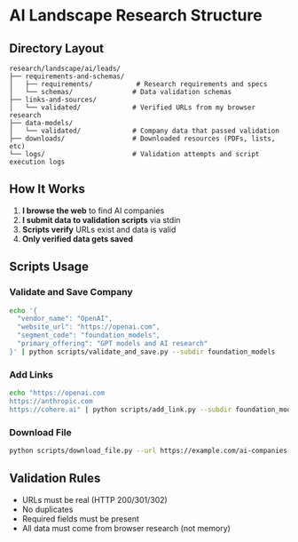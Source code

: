 # AI Landscape Research Structure

## Directory Layout
```
research/landscape/ai/leads/
├── requirements-and-schemas/
│   ├── requirements/           # Research requirements and specs
│   └── schemas/               # Data validation schemas
├── links-and-sources/
│   └── validated/             # Verified URLs from my browser research
├── data-models/
│   └── validated/             # Company data that passed validation
├── downloads/                 # Downloaded resources (PDFs, lists, etc)
└── logs/                      # Validation attempts and script execution logs
```

## How It Works

1. **I browse the web** to find AI companies
2. **I submit data to validation scripts** via stdin
3. **Scripts verify** URLs exist and data is valid
4. **Only verified data gets saved**

## Scripts Usage

### Validate and Save Company
```bash
echo '{
  "vendor_name": "OpenAI",
  "website_url": "https://openai.com",
  "segment_code": "foundation_models",
  "primary_offering": "GPT models and AI research"
}' | python scripts/validate_and_save.py --subdir foundation_models
```

### Add Links
```bash
echo "https://openai.com
https://anthropic.com
https://cohere.ai" | python scripts/add_link.py --subdir foundation_models
```

### Download File
```bash
python scripts/download_file.py --url https://example.com/ai-companies.pdf --subdir resources
```

## Validation Rules
- URLs must be real (HTTP 200/301/302)
- No duplicates
- Required fields must be present
- All data must come from browser research (not memory)
